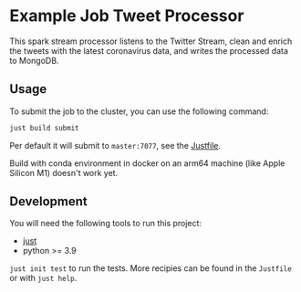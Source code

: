 # Example Job Tweet Processor

This spark stream processor listens to the Twitter Stream, clean and enrich the tweets with the latest coronavirus data, and writes the processed data to MongoDB.

## Usage

To submit the job to the cluster, you can use the following command:

```bash
just build submit
```

Per default it will submit to `master:7077`, see the [Justfile](Justfile).

Build with conda environment in docker on an arm64 machine (like Apple Silicon M1) doesn't work yet. 

## Development

You will need the following tools to run this project:

- [just](https://github.com/casey/just/)
- python >= 3.9

`just init test` to run the tests. More recipies can be found in the `Justfile` or with `just help`.

